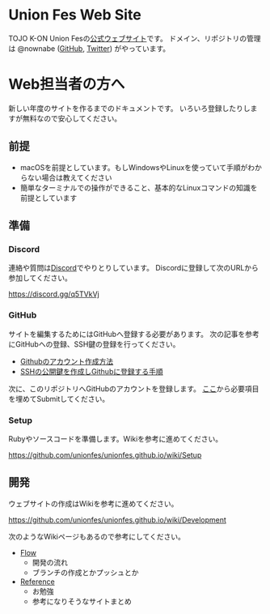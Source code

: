 Union Fes Web Site
==================

TOJO K-ON Union Fesの[公式ウェブサイト](https://unionfes.tojok-on.com)です。
ドメイン、リポジトリの管理は @nownabe ([GitHub](https://github.com/nownabe), [Twitter](https://twitter.com/nownabe)) がやっています。

# Web担当者の方へ

新しい年度のサイトを作るまでのドキュメントです。
いろいろ登録したりしますが無料なので安心してください。

## 前提

* macOSを前提としています。もしWindowsやLinuxを使っていて手順がわからない場合は教えてください
* 簡単なターミナルでの操作ができること、基本的なLinuxコマンドの知識を前提としています

## 準備

### Discord

連絡や質問は[Discord](https://discordapp.com/)でやりとりしています。
Discordに登録して次のURLから参加してください。

https://discord.gg/q5TVkVj

### GitHub

サイトを編集するためにはGitHubへ登録する必要があります。
次の記事を参考にGitHubへの登録、SSH鍵の登録を行ってください。

* [Githubのアカウント作成方法](https://qiita.com/rshibasa/items/f62db870ed573ca4dced)
* [SSHの公開鍵を作成しGithubに登録する手順](http://monsat.hatenablog.com/entry/generating-ssh-keys-for-github)

次に、このリポジトリへGitHubのアカウントを登録します。
[ここ](https://github.com/unionfes/unionfes.github.io/issues/new?template=join.md)から必要項目を埋めてSubmitしてください。

### Setup

Rubyやソースコードを準備します。Wikiを参考に進めてください。

https://github.com/unionfes/unionfes.github.io/wiki/Setup

## 開発

ウェブサイトの作成はWikiを参考に進めてください。

https://github.com/unionfes/unionfes.github.io/wiki/Development

次のようなWikiページもあるので参考にしてください。

* [Flow](https://github.com/unionfes/unionfes.github.io/wiki/Flow)
  * 開発の流れ
  * ブランチの作成とかプッシュとか
* [Reference](https://github.com/unionfes/unionfes.github.io/wiki/Reference)
  * お勉強
  * 参考になりそうなサイトまとめ
